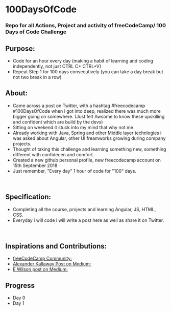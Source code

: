 # 100DaysOfCode

### Repo for all Actions, Project and activity of freeCodeCamp/ 100 Days of Code Challenge

## Purpose:

 - Code for an hour every day (making a habit of learning and coding independently, not just CTRL C+ CTRL+V)
 - Repeat Step 1 for 100 days consecutively (you can take a day break but not two break in a row)
 

 ## About:
 
 - Came across a post on Twitter, with a hashtag #freecodecamp #100DaysOfCode when i got into deep, realized there was much more bigger going on somewhere. (Just felt Awsome to know these upskilling and confident which are build by the devs)
 - Sitting on weekend it stuck into my mind that why not me.
 - Already working with Java, Spring and other Middle layer technlogies i was asked about Angular, other UI freamworks growing during company projects.
 - Thought of taking this challenge and learning something new, something different with confidecen and comfort.
 - Created a new github personal profile, new freecodecamp account on 15th September 2018
 - Just remember, "Every day" 1 hour of code for "100" days.
 
<br>

## Specification:

 - Completing all the course, projects and learning Angular, JS, HTML, CSS.
 - Everyday i will code i will write a post here as well as share it on Twitter.
 
<br>
 
## Inspirations and Contributions:

 - [freeCodeCamp Community: ](https://medium.freecodecamp.org/)
 - [Alexander Kallaway Post on Medium: ](https://medium.freecodecamp.org/how-to-get-a-developer-job-in-less-than-a-year)
 - [E Wilson post on Medium: ](https://medium.freecodecamp.org/i-took-on-the-100daysofcode-challenge-and-here-are-my-results-8e442f56d750)
 
 ## Progress
 
 - Day 0
 - Day 1
